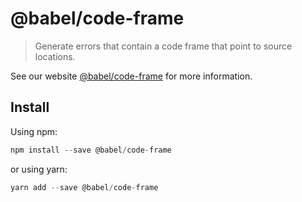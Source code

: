 # @babel/code-frame

> Generate errors that contain a code frame that point to source locations.

See our website [@babel/code-frame](https://new.babeljs.io/docs/en/next/babel-code-frame.html) for more information.

## Install

Using npm:

```js
npm install --save @babel/code-frame
```

or using yarn:

```js
yarn add --save @babel/code-frame
```
